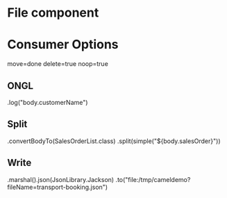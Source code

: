 # File component

# Consumer Options
move=done
delete=true
noop=true

## ONGL
.log("body.customerName")

## Split
.convertBodyTo(SalesOrderList.class)
.split(simple("${body.salesOrder}"))

## Write
.marshal().json(JsonLibrary.Jackson)
.to("file:/tmp/cameldemo?fileName=transport-booking.json")